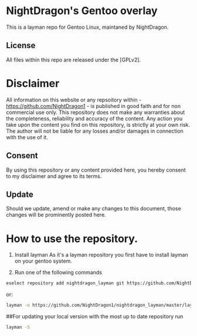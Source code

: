 # NightDragon's Gentoo overlay
This is a layman repo for Gentoo Linux, maintaned by NightDragon.

## License
All files within this repo are released under the [GPLv2].

# Disclaimer
All information on this website or any repsoitory within - https://github.com/NightDragon1 - is published in good faith and for non commercial use only. This repository does not make any warranties about the completeness, reliability and accuracy of the content. Any action you take upon the content you find on this repository, is strictly at your own risk. The author will not be liable for any losses and/or damages in connection with the use of it.

## Consent
By using this repository or any content provided here, you hereby consent to my disclaimer and agree to its terms.

## Update
Should we update, amend or make any changes to this document, those changes will be prominently posted here.

# How to use the repository.
1. Install layman 
As it's a layman repository you first have to install layman on your gentoo system.

2. Run one of the following commands 
```bash
eselect repository add nightdragon_layman git https://github.com/NightDragon1/nightdragon_layman.git
```
or:
```bash
layman -o https://github.com/NightDragon1/nightdragon_layman/master/layman.xml -f -a nightdragon_layman
```

##For updating your local version with the most up to date repository run
```bash
layman -S
```
